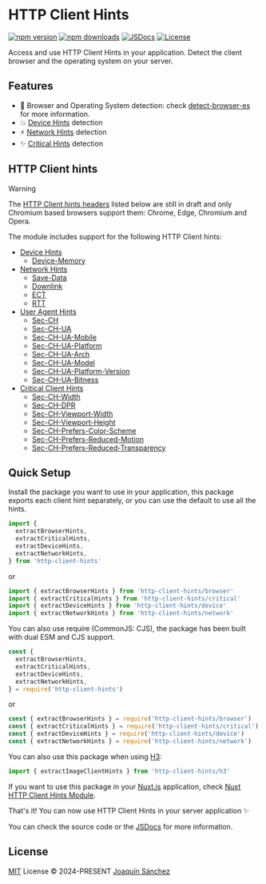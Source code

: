 # HTTP Client Hints

[![npm version][npm-version-src]][npm-version-href]
[![npm downloads][npm-downloads-src]][npm-downloads-href]
[![JSDocs][jsdocs-src]][jsdocs-href]
[![License][license-src]][license-href]

Access and use HTTP Client Hints in your application. Detect the client browser and the operating system on your server.

## Features

- 🚀 Browser and Operating System detection: check [detect-browser-es](https://www.npmjs.com/package/detect-browser-es) for more information.
- 💥 [Device Hints](https://developer.mozilla.org/en-US/docs/Web/HTTP/Headers#client_hints) detection
- ⚡ [Network Hints](https://developer.mozilla.org/en-US/docs/Web/HTTP/Headers#client_hints) detection
- ✨ [Critical Hints](https://developer.mozilla.org/en-US/docs/Web/HTTP/Client_hints#critical_client_hints) detection

## HTTP Client hints

> [!WARNING]
> The [HTTP Client hints headers](https://developer.mozilla.org/en-US/docs/Web/HTTP/Client_hints) listed below are still in draft and only Chromium based browsers support them: Chrome, Edge, Chromium and Opera.

The module includes support for the following HTTP Client hints:
- [Device Hints](https://developer.mozilla.org/en-US/docs/Web/HTTP/Headers#client_hints)
  - [Device-Memory](https://developer.mozilla.org/en-US/docs/Web/HTTP/Headers/Device-Memory)
- [Network Hints](https://developer.mozilla.org/en-US/docs/Web/HTTP/Headers#client_hints)
  - [Save-Data](https://developer.mozilla.org/en-US/docs/Web/HTTP/Headers/Save-Data)
  - [Downlink](https://developer.mozilla.org/en-US/docs/Web/HTTP/Headers/Downlink)
  - [ECT](https://developer.mozilla.org/en-US/docs/Web/HTTP/Headers/ECT)
  - [RTT](https://developer.mozilla.org/en-US/docs/Web/HTTP/Headers/RTT)
- [User Agent Hints](https://github.com/WICG/ua-client-hints)
  - [Sec-CH](https://developer.mozilla.org/en-US/docs/Web/HTTP/Headers/Sec-CH)
  - [Sec-CH-UA](https://developer.mozilla.org/en-US/docs/Web/HTTP/Headers/Sec-CH-UA)
  - [Sec-CH-UA-Mobile](https://developer.mozilla.org/en-US/docs/Web/HTTP/Headers/Sec-CH-UA-Mobile)
  - [Sec-CH-UA-Platform](https://developer.mozilla.org/en-US/docs/Web/HTTP/Headers/Sec-CH-UA-Platform)
  - [Sec-CH-UA-Arch](https://developer.mozilla.org/en-US/docs/Web/HTTP/Headers/Sec-CH-UA-Arch)
  - [Sec-CH-UA-Model](https://developer.mozilla.org/en-US/docs/Web/HTTP/Headers/Sec-CH-UA-Model)
  - [Sec-CH-UA-Platform-Version](https://developer.mozilla.org/en-US/docs/Web/HTTP/Headers/Sec-CH-UA-Platform-Version)
  - [Sec-CH-UA-Bitness](https://developer.mozilla.org/en-US/docs/Web/HTTP/Headers/Sec-CH-UA-Bitness)
- [Critical Client Hints](https://developer.mozilla.org/en-US/docs/Web/HTTP/Client_hints#critical_client_hints)
  - [Sec-CH-Width](https://developer.mozilla.org/en-US/docs/Web/HTTP/Headers/Sec-CH-Width)
  - [Sec-CH-DPR](https://developer.mozilla.org/en-US/docs/Web/HTTP/Headers/Sec-CH-DPR)
  - [Sec-CH-Viewport-Width](https://developer.mozilla.org/en-US/docs/Web/HTTP/Headers/Sec-CH-Viewport-Width)
  - [Sec-CH-Viewport-Height](https://developer.mozilla.org/en-US/docs/Web/HTTP/Headers/Sec-CH-Viewport-Height)
  - [Sec-CH-Prefers-Color-Scheme](https://developer.mozilla.org/en-US/docs/Web/HTTP/Headers/Sec-CH-Prefers-Color-Scheme)
  - [Sec-CH-Prefers-Reduced-Motion](https://developer.mozilla.org/en-US/docs/Web/HTTP/Headers/Sec-CH-Prefers-Reduced-Motion)
  - [Sec-CH-Prefers-Reduced-Transparency](https://developer.mozilla.org/en-US/docs/Web/HTTP/Headers/Sec-CH-Prefers-Reduced-Transparency)

## Quick Setup

Install the package you want to use in your application, this package exports each client hint separately, or you can use the default to use all the hints.

```js
import {
  extractBrowserHints,
  extractCriticalHints,
  extractDeviceHints,
  extractNetworkHints,
} from 'http-client-hints'
```

or

```js
import { extractBrowserHints } from 'http-client-hints/browser'
import { extractCriticalHints } from 'http-client-hints/critical'
import { extractDeviceHints } from 'http-client-hints/device'
import { extractNetworkHints } from 'http-client-hints/network'
```

You can also use require (CommonJS: CJS), the package has been built with dual ESM and CJS support.

```js
const {
  extractBrowserHints,
  extractCriticalHints,
  extractDeviceHints,
  extractNetworkHints,
} = require('http-client-hints')
```

or

```js
const { extractBrowserHints } = require('http-client-hints/browser')
const { extractCriticalHints } = require('http-client-hints/critical')
const { extractDeviceHints } = require('http-client-hints/device')
const { extractNetworkHints } = require('http-client-hints/network')
```

You can also use this package when using [H3](https://github.com/unjs/h3/tree/main):

```js
import { extractImageClientHints } from 'http-client-hints/h3'
```

If you want to use this package in your [Nuxt.js](https://nuxtjs.org) application, check [Nuxt HTTP Client Hints Module](https://github.com/userquin/nuxt-http-client-hints).

That's it! You can now use HTTP Client Hints in your server application ✨

You can check the source code or the [JSDocs](https://www.jsdocs.io/package/http-client-hints) for more information.

## License

[MIT](./LICENSE) License © 2024-PRESENT [Joaquín Sánchez](https://github.com/userquin)

<!-- Badges -->

[npm-version-src]: https://img.shields.io/npm/v/http-client-hints?style=flat&colorA=18181B&colorB=F0DB4F
[npm-version-href]: https://npmjs.com/package/http-client-hints
[npm-downloads-src]: https://img.shields.io/npm/dm/http-client-hints?style=flat&colorA=18181B&colorB=F0DB4F
[npm-downloads-href]: https://npmjs.com/package/http-client-hints
[jsdocs-src]: https://img.shields.io/badge/jsdocs-reference-080f12?style=flat&colorA=18181B&colorB=F0DB4F
[jsdocs-href]: https://www.jsdocs.io/package/http-client-hints
[license-src]: https://img.shields.io/github/license/userquin/http-client-hints.svg?style=flat&colorA=18181B&colorB=F0DB4F
[license-href]: https://github.com/userquin/http-client-hints/blob/main/LICENSE
